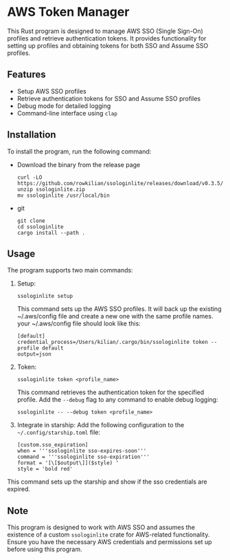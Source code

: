 # AWS Token Manager

This Rust program is designed to manage AWS SSO (Single Sign-On) profiles and retrieve authentication tokens. It provides functionality for setting up profiles and obtaining tokens for both SSO and Assume SSO profiles.

## Features

- Setup AWS SSO profiles
- Retrieve authentication tokens for SSO and Assume SSO profiles
- Debug mode for detailed logging
- Command-line interface using `clap`

## Installation

To install the program, run the following command:

- Download the binary from the release page
  ```
  curl -LO https://github.com/rowkilian/ssologinlite/releases/download/v0.3.5/ssologinlite.zip
  unzip ssologinlite.zip
  mv ssologinlite /usr/local/bin
  ```

- git
  ```
  git clone
  cd ssologinlite
  cargo install --path .
  ```


## Usage

The program supports two main commands:

1. Setup:
    ```
    ssologinlite setup
    ```
    This command sets up the AWS SSO profiles.
    It will back up the existing ~/.aws/config file and create a new one with the same profile names.
    your ~/.aws/config file should look like this:
    ```
    [default]
    credential_process=/Users/kilian/.cargo/bin/ssologinlite token --profile default
    output=json
    ```

2. Token:
    ```
    ssologinlite token <profile_name>
    ```
    This command retrieves the authentication token for the specified profile.
    Add the `--debug` flag to any command to enable debug logging:
    ```
    ssologinlite -- --debug token <profile_name>
    ```

3. Integrate in starship:
    Add the following configuration to the `~/.config/starship.toml` file:
    ```
    [custom.sso_expiration]
    when = '''ssologinlite sso-expires-soon'''
    command = '''ssologinlite sso-expiration'''
    format = '[\[$output\]]($style) '
    style = 'bold red'
    ```
  This command sets up the starship and show if the sso credentials are expired.

## Note

This program is designed to work with AWS SSO and assumes the existence of a custom `ssologinlite` crate for AWS-related functionality. Ensure you have the necessary AWS credentials and permissions set up before using this program.
